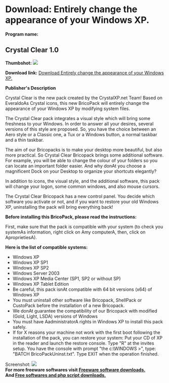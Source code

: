 # Download: Entirely change the appearance of your Windows XP.

**Program name:**

## Crystal Clear 1.0

  
**Thumbshot:** ![](http://www.freewarefiles.com/screenshot/crystal-clear-0_md.jpg)   
  
**Download link:** [Download Entirely change the appearance of your Windows XP.](http://freesoftwares.boysofts.com/Crystal-Clear_program_22761.html)  
  


**Publisher's Description**  
  


Crystal Clear is the new pack created by the CrystalXP.net Team! Based on EveraldoAs Crystal icons, this new BricoPack will entirely change the appearance of your Windows XP by modifying system files. 

The Crystal Clear pack integrates a visual style which will bring some freshness to your Windows. In order to answer all your desires, several versions of this style are proposed. So, you have the choice between an Aero style or a Classic one, a Tux or a Windows button, a normal taskbar and a thin taskbar.

The aim of our Bricopacks is to make your desktop more beautiful, but also more practical. So Crystal Clear Bricopack brings some additional software. For example, you will be able to change the colour of your folders so you can locate an important folder easier. And why donAt you choose a magnificent Dock on your Desktop to organize your shortcuts elegantly?

In addition to icons, the visual style, and the additional software, this pack will change your logon, some common windows, and also mouse cursors.

The Crystal Clear Bricopack has a new control panel. You decide which software you activate or not, and if you want to restore your old Windows XP, uninstalling the pack will bring everything back!

**Before installing this BricoPack, please read the instructions:**

First, make sure that the pack is compatible with your system (to check you systemAs information, right click on Amy computerA, then, click on AproprietiesA). 

**Here is the list of compatible systems:**

  * Windows XP 
  * Windows XP SP1 
  * Windows XP SP2 
  * Windows Server 2003 
  * Windows XP Media Center (SP1, SP2 or without SP) 
  * Windows XP Tablet Edition 
  * Be careful, this pack isnAt compatible with 64 bit versions (x64) of Windows XP 
  * You must uninstall other software like Bricopack, ShellPack or CustoPack before the installation of a new Bricopack. 
  * We donAt guarantee the compatibility of our Bricopack with modified (Gold, Light, LSDA) versions of Windows 
  * You must have AadministratorA rights in Windows XP to install this pack safely. 
  * If for X reasons your machine not work with the first boot following the installation of the pack, you can restore your system: Put your CD of XP in the reader and launch the restore console. Type "R" at the invites setup. You have the console with prompt "the c:\WINDOWS >", type: "BATCH BricoPackUninst.txt". Type EXIT when the operation finished. 

  
  
Screenshot: ![](http://www.freewarefiles.com/screenshot/crystal-clear-0.jpg)   
**For more freeware softwares visit [Freeware software downloads.](http://freesoftwares.boysofts.com/)**   
**And [Free softwares and php script downloads.](http://www.boysofts.com/)**
